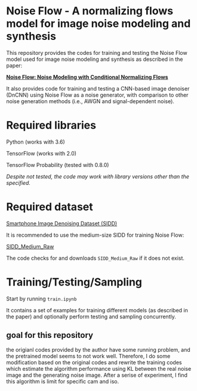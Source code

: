 Noise Flow - A normalizing flows model for image noise modeling and synthesis
===

This repository provides the codes for training and testing the Noise Flow model used for image noise modeling and 
synthesis as described in the paper:

[**Noise Flow: Noise Modeling with Conditional Normalizing Flows**](https://arxiv.org/pdf/1908.08453.pdf)

It also provides code for training and testing a CNN-based image denoiser (DnCNN) using Noise Flow as a noise generator, with comparison to other noise generation methods (i.e., AWGN and signal-dependent noise).
  
# Required libraries

Python (works with 3.6)

TensorFlow (works with 2.0)

TensorFlow Probability (tested with 0.8.0)

_Despite not tested, the code may work with library versions other than the specified._

# Required dataset

[Smartphone Image Denoising Dataset (SIDD)](https://www.eecs.yorku.ca/~kamel/sidd/)

It is recommended to use the medium-size SIDD for training Noise Flow:

[SIDD_Medium_Raw](http://bit.ly/2kHT7Yr)

The code checks for and downloads `SIDD_Medium_Raw` if it does not exist. 

# Training/Testing/Sampling

Start by running `train.ipynb`

It contains a set of examples for training different models (as described in the paper) and optionally perform testing and 
sampling concurrently.

## goal for this repository

the origianl codes provided by the author have some running problem, and the pretrained model seems to not work well. 
Therefore, I do some modification based on the original codes and rewrite the training codes which estimate the algorithm 
performance using KL between the real noise image and the generating noise image. After a serise of experiment, I find this 
algorithm is limit for specific cam and iso.

   
